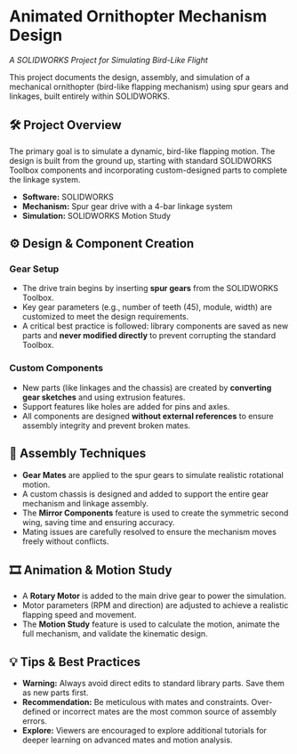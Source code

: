 # Animated Ornithopter Mechanism Design
*A SOLIDWORKS Project for Simulating Bird-Like Flight*

This project documents the design, assembly, and simulation of a mechanical ornithopter (bird-like flapping mechanism) using spur gears and linkages, built entirely within SOLIDWORKS.

## 🛠️ Project Overview
The primary goal is to simulate a dynamic, bird-like flapping motion. The design is built from the ground up, starting with standard SOLIDWORKS Toolbox components and incorporating custom-designed parts to complete the linkage system.

* **Software:** SOLIDWORKS
* **Mechanism:** Spur gear drive with a 4-bar linkage system
* **Simulation:** SOLIDWORKS Motion Study

## ⚙️ Design & Component Creation

### Gear Setup
* The drive train begins by inserting **spur gears** from the SOLIDWORKS Toolbox.
* Key gear parameters (e.g., number of teeth (45), module, width) are customized to meet the design requirements.
* A critical best practice is followed: library components are saved as new parts and **never modified directly** to prevent corrupting the standard Toolbox.

### Custom Components
* New parts (like linkages and the chassis) are created by **converting gear sketches** and using extrusion features.
* Support features like holes are added for pins and axles.
* All components are designed **without external references** to ensure assembly integrity and prevent broken mates.

## 🔧 Assembly Techniques
* **Gear Mates** are applied to the spur gears to simulate realistic rotational motion.
* A custom chassis is designed and added to support the entire gear mechanism and linkage assembly.
* The **Mirror Components** feature is used to create the symmetric second wing, saving time and ensuring accuracy.
* Mating issues are carefully resolved to ensure the mechanism moves freely without conflicts.

## 🎞️ Animation & Motion Study
* A **Rotary Motor** is added to the main drive gear to power the simulation.
* Motor parameters (RPM and direction) are adjusted to achieve a realistic flapping speed and movement.
* The **Motion Study** feature is used to calculate the motion, animate the full mechanism, and validate the kinematic design.

## 💡 Tips & Best Practices
* **Warning:** Always avoid direct edits to standard library parts. Save them as new parts first.
* **Recommendation:** Be meticulous with mates and constraints. Over-defined or incorrect mates are the most common source of assembly errors.
* **Explore:** Viewers are encouraged to explore additional tutorials for deeper learning on advanced mates and motion analysis.
